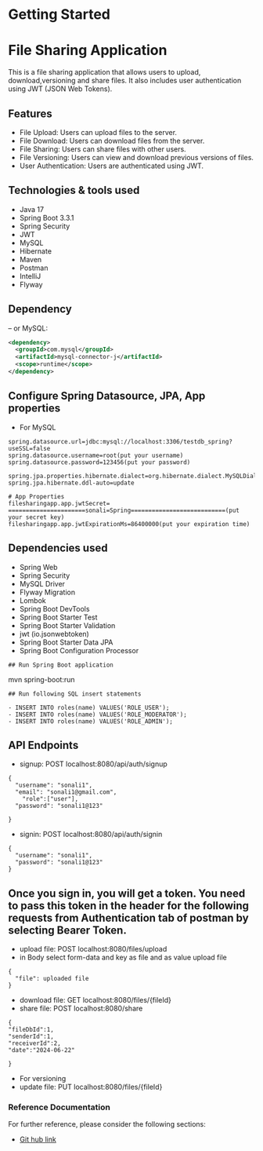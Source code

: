 # Getting Started
# File Sharing Application
This is a file sharing application that allows users to upload, download,versioning and share files. It also includes user authentication using JWT (JSON Web Tokens).
## Features
- File Upload: Users can upload files to the server.
- File Download: Users can download files from the server.
- File Sharing: Users can share files with other users.
- File Versioning: Users can view and download previous versions of files.
- User Authentication: Users are authenticated using JWT.

## Technologies & tools used
- Java 17
- Spring Boot 3.3.1
- Spring Security
- JWT
- MySQL
- Hibernate
- Maven
- Postman
- IntelliJ 
- Flyway

## Dependency

– or MySQL:
```xml
<dependency>
  <groupId>com.mysql</groupId>
  <artifactId>mysql-connector-j</artifactId>
  <scope>runtime</scope>
</dependency>
```
## Configure Spring Datasource, JPA, App properties

- For MySQL
```
spring.datasource.url=jdbc:mysql://localhost:3306/testdb_spring?useSSL=false
spring.datasource.username=root(put your username)
spring.datasource.password=123456(put your password)

spring.jpa.properties.hibernate.dialect=org.hibernate.dialect.MySQLDialect
spring.jpa.hibernate.ddl-auto=update

# App Properties
filesharingapp.app.jwtSecret= ======================sonali=Spring===========================(put your secret key)
filesharingapp.app.jwtExpirationMs=86400000(put your expiration time)
```
## Dependencies used
- Spring Web
- Spring Security
- MySQL Driver
- Flyway Migration
- Lombok
- Spring Boot DevTools
- Spring Boot Starter Test
- Spring Boot Starter Validation
- jwt (io.jsonwebtoken)
- Spring Boot Starter Data JPA
- Spring Boot Configuration Processor
```
## Run Spring Boot application
```
mvn spring-boot:run
```
## Run following SQL insert statements

- INSERT INTO roles(name) VALUES('ROLE_USER');
- INSERT INTO roles(name) VALUES('ROLE_MODERATOR');
- INSERT INTO roles(name) VALUES('ROLE_ADMIN');
```

## API Endpoints
- signup: POST localhost:8080/api/auth/signup
```
{
  "username": "sonali1",
  "email": "sonali1@gmail.com",
    "role":["user"],
  "password": "sonali1@123"
  
}
``` 
- signin: POST localhost:8080/api/auth/signin
```
{
  "username": "sonali1",
  "password": "sonali1@123"
}
```
## Once you sign in, you will get a token. You need to pass this token in the header for the following requests from Authentication tab of postman by selecting Bearer Token.
- upload file: POST localhost:8080/files/upload
- in Body select form-data and key as file and as value upload file 
```
{
  "file": uploaded file
}
```
- download file: GET localhost:8080/files/{fileId}
- share file: POST localhost:8080/share
```
{
"fileDbId":1,
"senderId":1,
"receiverId":2,
"date":"2024-06-22"

}
```
- For versioning
- update file: PUT localhost:8080/files/{fileId}


### Reference Documentation
For further reference, please consider the following sections:

* [Git hub link](https://github.com/sonali-2507/FileSharingApp.git)


